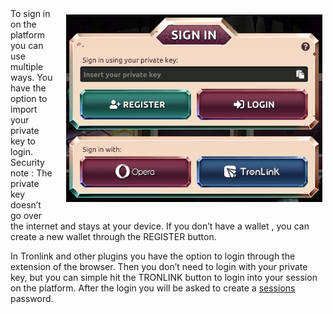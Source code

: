 <img align="right" style="padding:10px 5px 15px 20px;" height="300" src="../_media/login.png">
To sign in on the platform you can use multiple ways. You have the option to import your private key to login. Security note : The private key doesn’t go over the internet and stays at your device.  If you don’t have a wallet , you can create a new wallet through the REGISTER button.

In Tronlink and other plugins you have the option to login through the extension of the browser. Then you don’t need to login with your private key, but you can simple hit the TRONLINK button to login into your session on the platform. After the login you will be asked to create a [sessions](./sessions.md "sessions") password.

